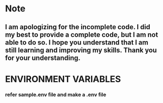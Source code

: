 # Note

## I am apologizing for the incomplete code. I did my best to provide a complete code, but I am not able to do so. I hope you understand that I am still learning and improving my skills. Thank you for your understanding. 

# ENVIRONMENT VARIABLES 


### refer sample.env file and make a .env file

